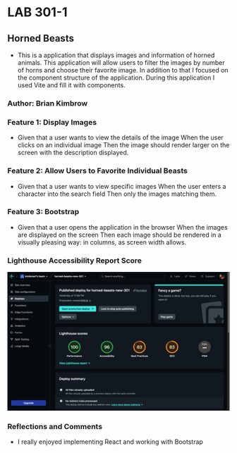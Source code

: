 # LAB 301-1

## Horned Beasts

* This is a application that displays images and information of horned animals. This application will allow users to filter the images by number of horns and choose their favorite image. In addition to that I focused on the component structure of the application. During this application I used Vite and fill it with components.


### Author: Brian Kimbrow


### Feature 1: Display Images

* Given that a user wants to view the details of the image
When the user clicks on an individual image
Then the image should render larger on the screen with the description displayed.

### Feature 2: Allow Users to Favorite Individual Beasts

* Given that a user wants to view specific images
When the user enters a character into the search field
Then only the images matching them.

### Feature 3: Bootstrap

* Given that a user opens the application in the browser
When the images are displayed on the screen
Then each image should be rendered in a visually pleasing way: in columns, as screen width allows.

### Lighthouse Accessibility Report Score

![Light House](<Screen Shot 2023-07-18 at 12.01.40 AM.png>)

### Reflections and Comments

* I really enjoyed implementing React and working with Bootstrap
